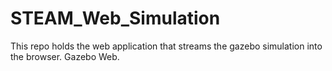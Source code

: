 # STEAM_Web_Simulation
This repo holds the web application that streams the gazebo simulation into the browser. Gazebo Web. 
